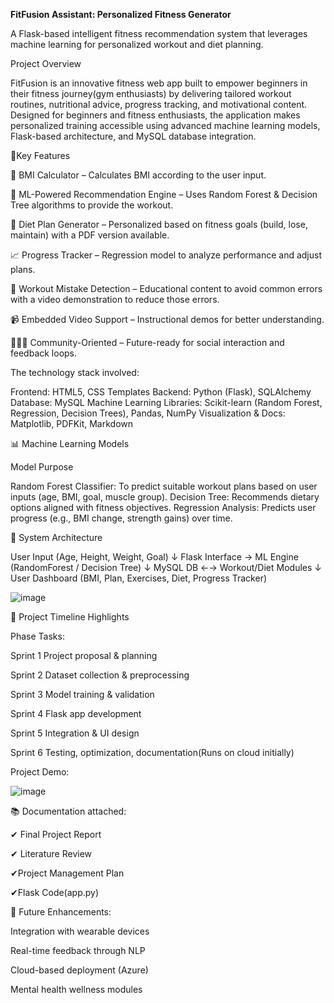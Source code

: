 **FitFusion Assistant: Personalized Fitness Generator**

A Flask-based intelligent fitness recommendation system that leverages machine learning for personalized workout and diet planning.

Project Overview

FitFusion is an innovative fitness web app built to empower beginners in their fitness journey(gym enthusiasts) by delivering tailored workout routines, nutritional advice, progress tracking, and motivational content. Designed for beginners and fitness enthusiasts, the application makes personalized training accessible using advanced machine learning models, Flask-based architecture, and MySQL database integration.

🚀Key Features

🧮 BMI Calculator – Calculates BMI according to the user input.

🧠 ML-Powered Recommendation Engine – Uses Random Forest & Decision Tree algorithms to provide the workout.

🥗 Diet Plan Generator – Personalized based on fitness goals (build, lose, maintain) with a PDF version available.

📈 Progress Tracker – Regression model to analyze performance and adjust plans.

🧘 Workout Mistake Detection – Educational content to avoid common errors with a video demonstration to reduce those errors.

📹 Embedded Video Support – Instructional demos for better understanding.

🧑‍🤝‍🧑 Community-Oriented – Future-ready for social interaction and feedback loops.

The technology stack involved:

Frontend:	HTML5, CSS Templates
Backend:	Python (Flask), SQLAlchemy
Database:	MySQL
Machine Learning Libraries:	Scikit-learn (Random Forest, Regression, Decision Trees), Pandas, NumPy
Visualization & Docs:	Matplotlib, PDFKit, Markdown

📊 Machine Learning Models

Model	Purpose

Random Forest Classifier: To	predict suitable workout plans based on user inputs (age, BMI, goal, muscle group).
Decision Tree:	Recommends dietary options aligned with fitness objectives.
Regression Analysis:	Predicts user progress (e.g., BMI change, strength gains) over time.

🧱 System Architecture

User Input (Age, Height, Weight, Goal) 
    ↓
Flask Interface → ML Engine (RandomForest / Decision Tree)
    ↓
MySQL DB ←→ Workout/Diet Modules
    ↓
User Dashboard (BMI, Plan, Exercises, Diet, Progress Tracker)

![image](https://github.com/user-attachments/assets/79573fa8-594e-4776-b1ee-24536209eb38)


📅 Project Timeline Highlights

Phase	Tasks:

Sprint 1	Project proposal & planning

Sprint 2	Dataset collection & preprocessing

Sprint 3	Model training & validation

Sprint 4	Flask app development

Sprint 5	Integration & UI design

Sprint 6	Testing, optimization, documentation(Runs on cloud initially)


Project Demo:

![image](https://github.com/user-attachments/assets/4983c1d5-2233-4345-a143-94bdbf861e9f)



📚 Documentation attached:

✔ Final Project Report

✔ Literature Review

✔Project Management Plan

✔Flask Code(app.py)



🎯 Future Enhancements:

Integration with wearable devices

Real-time feedback through NLP

Cloud-based deployment (Azure)

Mental health wellness modules











